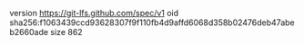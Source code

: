version https://git-lfs.github.com/spec/v1
oid sha256:f1063439ccd93628307f9f110fb4d9affd6068d358b02476deb47abeb2660ade
size 862
